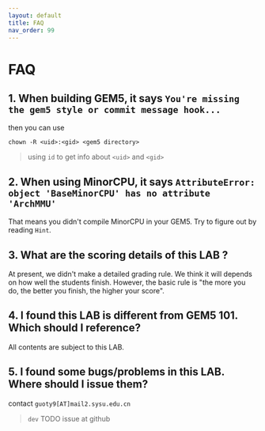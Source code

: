 ```yaml
---
layout: default
title: FAQ
nav_order: 99
---
```


# FAQ

## 1. When building GEM5, it says `You're missing the gem5 style or commit message hook...`

then you can use

```
chown -R <uid>:<gid> <gem5 directory>
```

> using `id` to get info about `<uid>` and `<gid>`

## 2. When using MinorCPU, it says `AttributeError: object 'BaseMinorCPU' has no attribute 'ArchMMU'`

That means you didn't compile MinorCPU in your GEM5. Try to figure out by reading `Hint`.

## 3. What are the scoring details of this LAB ?

At present, we didn't make a detailed grading rule. We think it will depends on how well the students finish. However, the basic rule is "the more you do, the better you finish, the higher your score".

## 4. I found this LAB is different from GEM5 101. Which should I reference?

All contents are subject to this LAB.

## 5. I found some bugs/problems in this LAB. Where should I issue them?

contact `guoty9[AT]mail2.sysu.edu.cn`

> `dev` TODO issue at github
